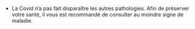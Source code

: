 * La Covid n’a pas fait disparaître les autres pathologies. Afin de préserver votre santé, il vous est recommandé de consulter au moindre signe de maladie.
